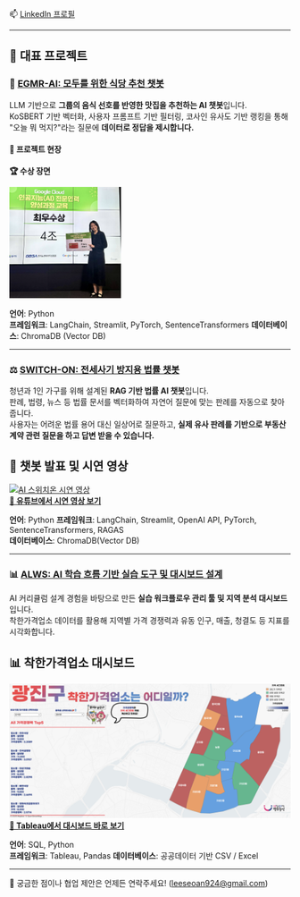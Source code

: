 📫 [LinkedIn 프로필](https://www.linkedin.com/in/leeseo/)  

---

## 🚀 대표 프로젝트

### 🥗 [EGMR-AI: 모두를 위한 식당 추천 챗봇](https://github.com/leestand/EGMR-AI)
LLM 기반으로 **그룹의 음식 선호를 반영한 맛집을 추천하는 AI 챗봇**입니다.  
KoSBERT 기반 벡터화, 사용자 프롬프트 기반 필터링, 코사인 유사도 기반 랭킹을 통해  
"오늘 뭐 먹지?"라는 질문에 **데이터로 정답을 제시합니다.**

#### 📸 프로젝트 현장

**🏆 수상 장면**

<div align="left">
  <img src="https://raw.githubusercontent.com/leestand/EGMR-AI/main/images/presentation_day_1.jpg" width="200"/>
</div>

**언어**: Python    
**프레임워크**: LangChain, Streamlit, PyTorch, SentenceTransformers
**데이터베이스**: ChromaDB (Vector DB)  

---

### ⚖️ [SWITCH-ON: 전세사기 방지용 법률 챗봇](https://github.com/leestand/SWITCH-ON)
청년과 1인 가구를 위해 설계된 **RAG 기반 법률 AI 챗봇**입니다.  
판례, 법령, 뉴스 등 법률 문서를 벡터화하여 자연어 질문에 맞는 판례를 자동으로 찾아줍니다.  
사용자는 어려운 법률 용어 대신 일상어로 질문하고, **실제 유사 판례를 기반으로 부동산 계약 관련 질문을 하고 답변 받을 수 있습니다.**

## 🎥 챗봇 발표 및 시연 영상

[![AI 스위치온 시연 영상](https://img.youtube.com/vi/4jeZ1oXFj5Q/0.jpg)](https://youtu.be/4jeZ1oXFj5Q?feature=shared)  
**[🔗 유튜브에서 시연 영상 보기](https://youtu.be/4jeZ1oXFj5Q?feature=shared)**

**언어**: Python
**프레임워크**: LangChain, Streamlit, OpenAI API, PyTorch, SentenceTransformers, RAGAS    
**데이터베이스**: ChromaDB(Vector DB)  

---

### 📊 [ALWS: AI 학습 흐름 기반 실습 도구 및 대시보드 설계](https://github.com/leestand/ALWS)
AI 커리큘럼 설계 경험을 바탕으로 만든 **실습 워크플로우 관리 툴 및 지역 분석 대시보드**입니다.  
착한가격업소 데이터를 활용해 지역별 가격 경쟁력과 유동 인구, 매출, 청결도 등 지표를 시각화합니다.

## 📊 착한가격업소 대시보드

[![광진구 착한가격업소 Tableau 대시보드](https://raw.githubusercontent.com/leestand/ALWS/main/dashboard_sample.jpg)](https://public.tableau.com/app/profile/seungwoo.lee5575/viz/_17460765514420/1_1)
**[🔗 Tableau에서 대시보드 바로 보기](https://public.tableau.com/app/profile/seungwoo.lee5575/viz/_17460765514420/1_1)**

**언어**: SQL, Python  
**프레임워크**: Tableau, Pandas
**데이터베이스**: 공공데이터 기반 CSV / Excel  

---


👀 궁금한 점이나 협업 제안은 언제든 연락주세요! (leeseoan924@gmail.com)

